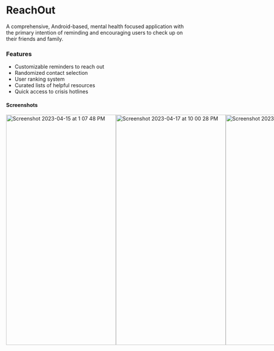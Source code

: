 # ReachOut

A comprehensive, Android-based, mental health focused application with the primary intention of reminding and encouraging users to check up on their friends and family.

### Features

* Customizable reminders to reach out
* Randomized contact selection
* User ranking system
* Curated lists of helpful resources
* Quick access to crisis hotlines

#### Screenshots
<div style="display: flex; flex-direction: row;">
  <img width="300" height="630" alt="Screenshot 2023-04-15 at 1 07 48 PM" src="https://user-images.githubusercontent.com/79939661/236077238-3be7149b-4109-443c-aaf8-eb136fbad5e9.png">
  <img width="300" height="630" alt="Screenshot 2023-04-17 at 10 00 28 PM" src="https://user-images.githubusercontent.com/79939661/236106289-f351e981-2494-46cb-81cd-adfdf363ceb6.png">
  <img width="300" height="630" alt="Screenshot 2023-04-19 at 11 13 28 PM" src="https://user-images.githubusercontent.com/79939661/236106105-e0e3f4cd-202d-4fb6-aedc-63074e5f33ea.png">
</div>
